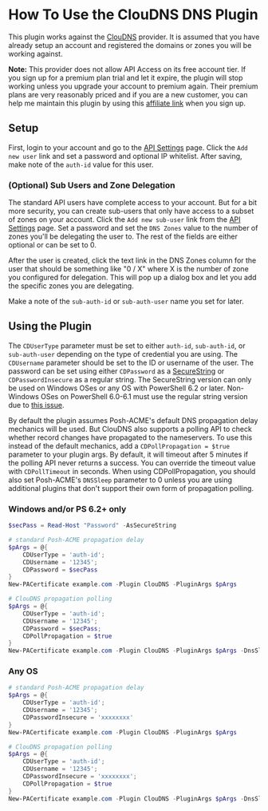 # How To Use the ClouDNS DNS Plugin

This plugin works against the [ClouDNS](https://www.cloudns.net/aff/id/224075/) provider. It is assumed that you have already setup an account and registered the domains or zones you will be working against.

**Note:** This provider does not allow API Access on its free account tier. If you sign up for a premium plan trial and let it expire, the plugin will stop working unless you upgrade your account to premium again. Their premium plans are very reasonably priced and if you are a new customer, you can help me maintain this plugin by using this [affiliate link](https://www.cloudns.net/aff/id/224075/) when you sign up.

## Setup

First, login to your account and go to the [API Settings](https://www.cloudns.net/api-settings/) page. Click the `Add new user` link and set a password and optional IP whitelist. After saving, make note of the `auth-id` value for this user.

### (Optional) Sub Users and Zone Delegation

The standard API users have complete access to your account. But for a bit more security, you can create sub-users that only have access to a subset of zones on your account. Click the `Add new sub-user` link from the [API Settings](https://www.cloudns.net/api-settings/) page. Set a password and set the `DNS Zones` value to the number of zones you'll be delegating the user to. The rest of the fields are either optional or can be set to 0.

After the user is created, click the text link in the DNS Zones column for the user that should be something like "0 / X" where X is the number of zone you configured for delegation. This will pop up a dialog box and let you add the specific zones you are delegating.

Make a note of the `sub-auth-id` or `sub-auth-user` name you set for later.

## Using the Plugin

The `CDUserType` parameter must be set to either `auth-id`, `sub-auth-id`, or `sub-auth-user` depending on the type of credential you are using. The `CDUsername` parameter should be set to the ID or username of the user. The password can be set using either `CDPassword` as a [SecureString](https://docs.microsoft.com/en-us/dotnet/api/system.security.securestring) or `CDPasswordInsecure` as a regular string. The SecureString version can only be used on Windows OSes or any OS with PowerShell 6.2 or later. Non-Windows OSes on PowerShell 6.0-6.1 must use the regular string version due to [this issue](https://github.com/PowerShell/PowerShell/issues/1654).

By default the plugin assumes Posh-ACME's default DNS propagation delay mechanics will be used. But ClouDNS also supports a polling API to check whether record changes have propagated to the nameservers. To use this instead of the default mechanics, add a `CDPollPropagation = $true` parameter to your plugin args. By default, it will timeout after 5 minutes if the polling API never returns a success. You can override the timeout value with `CDPollTimeout` in seconds. When using CDPollPropagation, you should also set Posh-ACME's `DNSSleep` parameter to 0 unless you are using additional plugins that don't support their own form of propagation polling.

### Windows and/or PS 6.2+ only

```powershell
$secPass = Read-Host "Password" -AsSecureString

# standard Posh-ACME propagation delay
$pArgs = @{
    CDUserType = 'auth-id';
    CDUsername = '12345';
    CDPassword = $secPass
}
New-PACertificate example.com -Plugin ClouDNS -PluginArgs $pArgs

# ClouDNS propagation polling
$pArgs = @{
    CDUserType = 'auth-id';
    CDUsername = '12345';
    CDPassword = $secPass;
    CDPollPropagation = $true
}
New-PACertificate example.com -Plugin ClouDNS -PluginArgs $pArgs -DnsSleep 0
```

### Any OS

```powershell
# standard Posh-ACME propagation delay
$pArgs = @{
    CDUserType = 'auth-id';
    CDUsername = '12345';
    CDPasswordInsecure = 'xxxxxxxx'
}
New-PACertificate example.com -Plugin ClouDNS -PluginArgs $pArgs

# ClouDNS propagation polling
$pArgs = @{
    CDUserType = 'auth-id';
    CDUsername = '12345';
    CDPasswordInsecure = 'xxxxxxxx';
    CDPollPropagation = $true
}
New-PACertificate example.com -Plugin ClouDNS -PluginArgs $pArgs -DnsSleep 0
```
